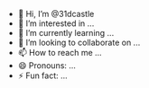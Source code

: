 - 👋 Hi, I’m @31dcastle
- 👀 I’m interested in ...
- 🌱 I’m currently learning ...
- 💞️ I’m looking to collaborate on ...
- 📫 How to reach me ...
- 😄 Pronouns: ...
- ⚡ Fun fact: ...

<!---
31dcastle/31dcastle is a ✨ special ✨ repository because its `README.md` (this file) appears on your GitHub profile.
You can click the Preview link to take a look at your changes.
--->
